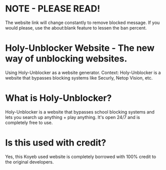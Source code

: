 # NOTE - PLEASE READ!
The website link will change constantly to remove blocked message. If you would please, use the about:blank feature to lessen the ban percent.

# Holy-Unblocker Website - The new way of unblocking websites.
Using Holy-Unblocker as a website generator. Context: Holy-Unblocker is a website that bypasses blocking systems like Securly, Netop Vision, etc.

# What is Holy-Unblocker?
Holy-Unblocker is a website that bypasses school blocking systems and lets you search up anything + play anything. It's open 24/7 and is completely free to use.

# Is this used with credit?
Yes, this Koyeb used website is completely borrowed with 100% credit to the original developers.
